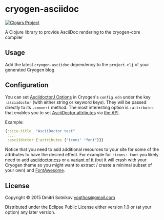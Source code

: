 # cryogen-asciidoc

[![Clojars Project](http://clojars.org/cryogen-asciidoc/latest-version.svg)](http://clojars.org/cryogen-asciidoc)

A Clojure library to provide AsciiDoc rendering to the cryogen-core compiler

## Usage

Add the latest `cryogen-asciidoc` dependency to the `project.clj` of your generated Cryogen blog.

## Configuration

You can set [AsciidoctorJ Options][1] in Cryogen's `config.edn` under the key
 `:asciidoctor` (with either string or keyword keys). They will be passed directly to
its `.convert` method. The most interesting option is `:attributes` that enables
you to set [AsciiDoctor attributes](https://asciidoctor.org/docs/user-manual/#attributes)
via [the API](https://asciidoctor.org/docs/user-manual/#attribute-assignment-precedence).
 
 Example:

```clojure
{:site-title  "AsciiDoctor test"
 ;...
 :asciidoctor {:attributes {"icons" "font"}}}
```

Notice that you need to add additional resources to your site for some of
the attributes to have the desired effect. For example for `:icons: font`
you likely need to add [asciidoctor.css](https://github.com/darshandsoni/asciidoctor-skins/blob/gh-pages/css/asciidoctor.css)
or a [variant of it](https://github.com/darshandsoni/asciidoctor-skins/tree/gh-pages/css)
(but it will crash with your Cryogen theme so you might want to extract / create a minimal subset of your own)
and [FontAwesome](https://github.com/darshandsoni/asciidoctor-skins/blob/71ce8dcd401600985dcce7b78d5b5d8b20a0a52d/index.html#L13).

[1]: https://github.com/asciidoctor/asciidoctorj/blob/master/asciidoctorj-api/src/main/java/org/asciidoctor/Options.java

## License

Copyright © 2015 Dmitri Sotnikov <yogthos@gmail.com>

Distributed under the Eclipse Public License either version 1.0 or (at
your option) any later version.
